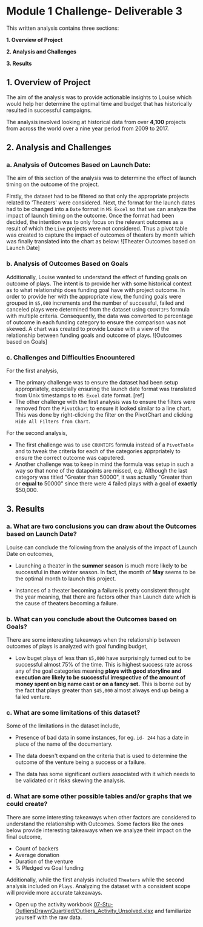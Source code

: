 # Module 1 Challenge- Deliverable 3

This written analysis contains three sections:

**1. Overview of Project**

**2. Analysis and Challenges**

**3. Results**
 
## 1. Overview of Project


The aim of the analysis was to provide actionable insights to Louise  which would help her determine the optimal time and budget that has historically resulted in successful campaigns. 

The analysis involved looking at historical data from over **4,100** projects from across the world over a nine year period from 2009 to 2017.

## 2. Analysis and Challenges

### **a. Analysis of Outcomes Based on Launch Date:**

The aim of this section of the analysis was to determine the effect of launch timing on the outcome of the project.

Firstly, the dataset had to be filtered so that only the appropriate projects related to 'Theaters' were considered. Next, the format for the launch dates had to be changed into a `Date` format in `MS Excel` so that we can analyze the impact of launch timing on the outcome. Once the format had been decided, the intention was to only focus on the relevant outcomes as a result of which the `Live` projects were not considered. Thus a pivot table was created to capture the impact of outcomes of theaters by month which was finally translated into the chart as below:
![Theater Outcomes based on Launch Date]

### **b. Analysis of Outcomes Based on Goals**

Additionally, Louise wanted to understand the effect of funding goals on outcome of plays. The intent is to provide her with some historical context as to what relationship does funding goal have with project outcome. In order to provide her with the appropriate view, the funding goals were grouped in `$5,000` increments and the number of successful, failed and canceled plays were determined from the dataset using `COUNTIFS` formula with multiple criteria. Consequently, the data was converted to percentage of outcome in each funding category to ensure the comparison was not skewed. A chart was created to provide Louise with a view of the relationship between funding goals and outcome of plays.
![Outcomes based on Goals]

### **c. Challenges and Difficulties Encountered**

For the first analysis, 
- The primary challenge was to ensure the dataset had been setup appropriately, especially ensuring the launch date format was translated from Unix timestamps to `MS Excel` date format. [ref] 
- The other challenge with the first analysis was to ensure the filters were removed from the `PivotChart` to ensure it looked similar to a line chart. This was done by right-clicking the filter on the PivotChart and clicking `Hide All Filters from Chart`.

For the second analysis,
- The first challenge was to use `COUNTIFS` formula instead of a `PivotTable` and to tweak the criteria for each of the categories apprpriately to ensure the correct outcome was caputered. 
- Another challenge was to keep in mind the formula was setup in such a way so that none of the datapoints are missed, e.g. Although the last category was titled "Greater than 50000", it was actually "Greater than or **equal to** 50000" since there were 4 failed plays with a goal of **exactly** $50,000.

## 3. Results

### a. What are two conclusions you can draw about the Outcomes based on Launch Date?

Louise can conclude the following from the analysis of the impact of Launch Date on outcomes,

- Launching a theater in the **summer season** is much more likely to be successful in than winter season. In fact, the month of **May** seems to be the optimal month to launch this project.

- Instances of a theater becoming a failure is pretty consistent throught the year meaning, that there are factors other than Launch date which is the cause of theaters becoming a failure.

### b. What can you conclude about the Outcomes based on Goals?

There are some interesting takeaways when the relationship between outcomes of plays is analyzed with goal funding budget,

- Low buget plays of less than `$5,000` have surprisingly turned out to be successful almost 75% of the time. This is highest success rate across any of the goal categories meaning **plays with good storyline and execution are likely to be successful irrespective of the amount of money spent on big name cast or on a fancy set.** This is borne out by the fact that plays greater than `$45,000` almost always end up being a failed venture. 

### c. What are some limitations of this dataset?

Some of the limitations in the dataset include,

- Presence of bad data in some instances, for eg. `id- 244` has a date in place of the name of the documentary.

- The data doesn't expand on the criteria that is used to determine the outcome of the venture being a success or a failure.

- The data has some significant outliers associated with it which needs to be validated or it risks skewing the analysis.

### d. What are some other possible tables and/or graphs that we could create?

There are some interesting takeaways when other factors are considered to understand the relationship with Outcomes. Some factors like the ones below provide interesting takeaways when we analyze their impact on the final outcome,
- Count of backers
- Average donation
- Duration of the venture
- % Pledged vs Goal funding

Additionally, while the first analysis included `Theaters` while the second analysis included on `Plays`. Analyzing the dataset with a consistent scope will provide more accurate takeaways.

* Open up the activity workbook [07-Stu-OutliersDrawnQuartiled/Outliers_Activity_Unsolved.xlsx](Unsolved/Outliers_Activity_Unsolved.xlsx) and familiarize yourself with the raw data.

